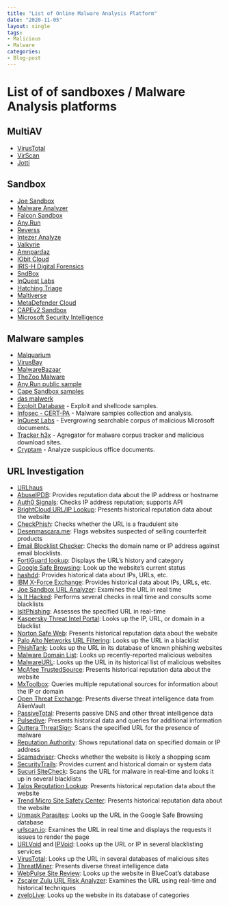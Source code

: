 ```yaml
---
title: "List of Online Malware Analysis Platform"
date: "2020-11-05"
layout: single
tags:
- Malicious
- Malware
categories:
- Blog-post
---
```


# List of of sandboxes / Malware Analysis platforms

## MultiAV
- [VirusTotal](https://www.virustotal.com/gui/home)
- [VirScan](https://www.virscan.org/)
- [Jotti](https://virusscan.jotti.org/en)

## Sandbox
- [Joe Sandbox](https://www.joesandbox.com/analysispaged/0)
- [Malware Analyzer](https://www.malware-analyzer.com/)
- [Falcon Sandbox](https://hybrid-analysis.com/)
- [Any.Run](https://app.any.run/)
- [Reverss](https://sandbox.anlyz.io/dashboard)
- [Intezer Analyze](https://analyze.intezer.com/?utm_campaign=get%20started&utm_source=website#/analyze)
- [Valkyrie](https://valkyrie.comodo.com/)
- [Amnpardaz](https://jevereg.amnpardaz.com/uploadfiles)
- [IObit Cloud](http://cloud.iobit.com/)
- [IRIS-H Digital Forensics](https://iris-h.services/pages/dashboard#/pages/dashboard)
- [SndBox](https://app.sndbox.com/login)
- [InQuest Labs](https://labs.inquest.net/)
- [Hatching Triage](https://tria.ge/reports/public)
- [Maltiverse](https://maltiverse.com/search)
- [MetaDefender Cloud](https://metadefender.opswat.com/?lang=en)
- [CAPEv2 Sandbox](https://capesandbox.com/)
- [Microsoft Security Intelligence](https://www.microsoft.com/en-us/wdsi/filesubmission)
## Malware samples
- [Malquarium](https://malquarium.org/)
- [VirusBay](https://beta.virusbay.io/)
- [MalwareBazaar](https://bazaar.abuse.ch/)
- [TheZoo Malware](https://github.com/ytisf/theZoo/tree/master/malwares/Binaries)
- [Any.Run public sample](https://app.any.run/submissions)
- [Cape Sandbox samples](https://cape.contextis.com/analysis/)
- [das malwerk](http://dasmalwerk.eu/)
- [Exploit Database](https://www.exploit-db.com/)  - Exploit and shellcode samples.
- [Infosec - CERT-PA](https://infosec.cert-pa.it/analyze/submission.html)  - Malware samples collection and analysis.
- [InQuest Labs](https://labs.inquest.net/)  - Evergrowing searchable corpus of malicious Microsoft documents.
- [Tracker h3x](http://tracker.h3x.eu/) - Agregator for malware corpus tracker and malicious download sites.
- [Cryptam](http://www.cryptam.com/) - Analyze suspicious office documents.


## URL Investigation
-   [URLhaus](https://urlhaus.abuse.ch/browse/)
-   [AbuseIPDB](https://www.abuseipdb.com/): Provides reputation data about the IP address or hostname
-   [Auth0 Signals](https://auth0.com/signals/ip): Checks IP address reputation; supports API
-   [BrightCloud URL/IP Lookup](http://www.brightcloud.com/support/lookup.php): Presents historical reputation data about the website
-   [CheckPhish](https://checkphish.ai/): Checks whether the URL is a fraudulent site
-   [Desenmascara.me](http://desenmascara.me/): Flags websites suspected of selling counterfeit products
-   [Email Blocklist Checker](https://tools.pepipost.com/email-blacklist-checker): Checks the domain name or IP address against email blocklists.
-   [FortiGuard lookup](http://www.fortiguard.com/ip_rep/): Displays the URL’s history and category
-   [Google Safe Browsing](https://transparencyreport.google.com/safe-browsing/search): Look up the website’s current status
-   [hashdd](https://hashdd.com/): Provides historical data about IPs, URLs, etc.
-   [IBM X-Force Exchange](https://exchange.xforce.ibmcloud.com/): Provides historical data about IPs, URLs, etc.
-   [Joe Sandbox URL Analyzer](https://www.url-analyzer.net/): Examines the URL in real time
-   [Is It Hacked](http://www.isithacked.com/): Performs several checks in real time and consults some blacklists
-   [IsItPhishing](http://isitphishing.org/): Assesses the specified URL in real-time
-   [Kaspersky Threat Intel Portal](https://opentip.kaspersky.com/): Looks up the IP, URL, or domain in a blacklist
-   [Norton Safe Web](http://safeweb.norton.com/): Presents historical reputation data about the website
-   [Palo Alto Networks URL Filtering](https://urlfiltering.paloaltonetworks.com/): Looks up the URL in a blacklist
-   [PhishTank](http://www.phishtank.com/): Looks up the URL in its database of known phishing websites
-   [Malware Domain List](http://www.malwaredomainlist.com/mdl.php): Looks up recently-reported malicious websites
-   [MalwareURL](http://www.malwareurl.com/listing-urls.php): Looks up the URL in its historical list of malicious websites
-   [McAfee TrustedSource](http://www.trustedsource.org/): Presents historical reputation data about the website
-   [MxToolbox](http://mxtoolbox.com/blacklists.aspx): Queries multiple reputational sources for information about the IP or domain
-   [Open Threat Exchange](https://otx.alienvault.com/browse): Presents diverse threat intelligence data from AlienVault
-   [PassiveTotal](https://www.passivetotal.org/): Presents passive DNS and other threat intelligence data
-   [Pulsedive](https://pulsedive.com/): Presents historical data and queries for additional information
-   [Quttera ThreatSign](http://quttera.com/): Scans the specified URL for the presence of malware
-   [Reputation Authority](http://www.reputationauthority.org/): Shows reputational data on specified domain or IP address
-   [Scamadviser](https://www.scamadviser.com/): Checks whether the website is likely a shopping scam
-   [SecurityTrails](https://securitytrails.com/#search): Provides current and historical domain or system data
-   [Sucuri SiteCheck](https://sitecheck.sucuri.net/): Scans the URL for malware in real-time and looks it up in several blacklists
-   [Talos Reputation Lookup](https://talosintelligence.com/): Presents historical reputation data about the website
-   [Trend Micro Site Safety Center](https://global.sitesafety.trendmicro.com/): Presents historical reputation data about the website
-   [Unmask Parasites](http://www.unmaskparasites.com/security-report/): Looks up the URL in the Google Safe Browsing database
-   [urlscan.io](https://urlscan.io/): Examines the URL in real time and displays the requests it issues to render the page
-   [URLVoid](http://urlvoid.com/) and  [IPVoid](http://www.ipvoid.com/): Looks up the URL or IP in several blacklisting services
-   [VirusTotal](https://www.virustotal.com/): Looks up the URL in several databases of malicious sites
-   [ThreatMiner](https://www.threatminer.org/): Presents diverse threat intelligence data
-   [WebPulse Site Review](https://sitereview.bluecoat.com/): Looks up the website in BlueCoat’s database
-   [Zscaler Zulu URL Risk Analyzer](http://zulu.zscaler.com/): Examines the URL using real-time and historical techniques
-   [zveloLive](https://tools.zvelo.com/): Looks up the website in its database of categories
